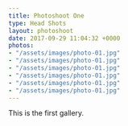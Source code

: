 ```yaml
---
title: Photoshoot One
type: Head Shots
layout: photoshoot
date: 2017-09-29 11:04:32 +0000
photos:
- "/assets/images/photo-01.jpg"
- "/assets/images/photo-01.jpg"
- "/assets/images/photo-01.jpg"
- "/assets/images/photo-01.jpg"
- "/assets/images/photo-01.jpg"
- "/assets/images/photo-01.jpg"
---
```

This is the first gallery.
